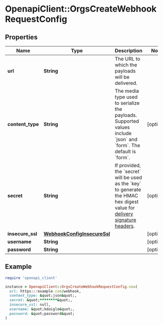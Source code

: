 # OpenapiClient::OrgsCreateWebhookRequestConfig

## Properties

| Name | Type | Description | Notes |
| ---- | ---- | ----------- | ----- |
| **url** | **String** | The URL to which the payloads will be delivered. |  |
| **content_type** | **String** | The media type used to serialize the payloads. Supported values include &#x60;json&#x60; and &#x60;form&#x60;. The default is &#x60;form&#x60;. | [optional] |
| **secret** | **String** | If provided, the &#x60;secret&#x60; will be used as the &#x60;key&#x60; to generate the HMAC hex digest value for [delivery signature headers](https://docs.github.com/webhooks/event-payloads/#delivery-headers). | [optional] |
| **insecure_ssl** | [**WebhookConfigInsecureSsl**](WebhookConfigInsecureSsl.md) |  | [optional] |
| **username** | **String** |  | [optional] |
| **password** | **String** |  | [optional] |

## Example

```ruby
require 'openapi_client'

instance = OpenapiClient::OrgsCreateWebhookRequestConfig.new(
  url: https://example.com/webhook,
  content_type: &quot;json&quot;,
  secret: &quot;********&quot;,
  insecure_ssl: null,
  username: &quot;kdaigle&quot;,
  password: &quot;password&quot;
)
```

